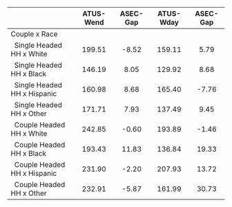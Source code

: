 
|                      |    ATUS-Wend |     ASEC-Gap |    ATUS-Wday |     ASEC-Gap |
| -------------------- | :----------: | :----------: | :----------: | :----------: |
| Couple x Race        |              |              |              |              |
| &nbsp;&nbsp;Single Headed HH x White |       199.51 |        -8.52 |       159.11 |         5.79 |
| &nbsp;&nbsp;Single Headed HH x Black |       146.19 |         8.05 |       129.92 |         8.68 |
| &nbsp;&nbsp;Single Headed HH x Hispanic |       160.98 |         8.68 |       165.40 |        -7.76 |
| &nbsp;&nbsp;Single Headed HH x Other |       171.71 |         7.93 |       137.49 |         9.45 |
| &nbsp;&nbsp;Couple Headed HH x White |       242.85 |        -0.60 |       193.89 |        -1.46 |
| &nbsp;&nbsp;Couple Headed HH x Black |       193.43 |        11.83 |       136.84 |        19.33 |
| &nbsp;&nbsp;Couple Headed HH x Hispanic |       231.90 |        -2.20 |       207.93 |        13.72 |
| &nbsp;&nbsp;Couple Headed HH x Other |       232.91 |        -5.87 |       161.99 |        30.73 |

